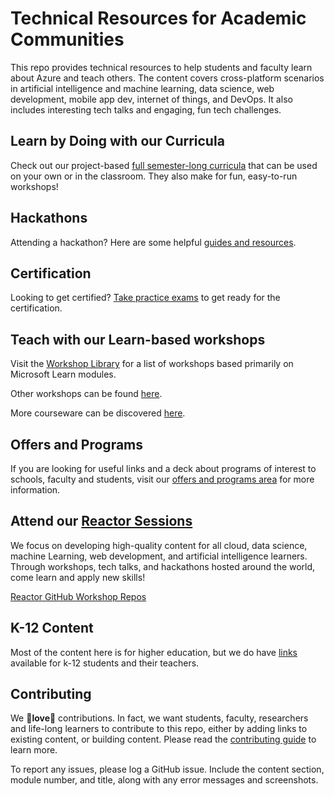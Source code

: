 # Technical Resources for Academic Communities

This repo provides technical resources to help students and faculty learn about Azure and teach others. The content covers cross-platform scenarios in artificial intelligence and machine learning, data science, web development, mobile app dev, internet of things, and DevOps. It also includes interesting tech talks and engaging, fun tech challenges.

## Learn by Doing with our Curricula

Check out our project-based [full semester-long curricula](./curricula.md) that can be used on your own or in the classroom. They also make for fun, easy-to-run workshops!

## Hackathons

Attending a hackathon? Here are some helpful [guides and resources](./hackathon-content.md).

## Certification

Looking to get certified? [Take practice exams](https://learn.microsoft.com/en-us/training/student-hub/certifications?WT.mc_id=academic-9938-cxa) to get ready for the certification.

## Teach with our Learn-based workshops

Visit the [Workshop Library](https://aka.ms/workshopomatic) for a list of workshops based primarily on Microsoft Learn modules.

Other workshops can be found [here](./workshops.md).

More courseware can be discovered [here](./courseware.md).

## Offers and Programs

If you are looking for useful links and a deck about programs of interest to schools, faculty and students, visit our [offers and programs area](./offers-programs/README.md) for more information.
                                                      
## Attend our [Reactor Sessions](https://developer.microsoft.com/reactor?WT.mc_id=academic-9938-cxa) 

We focus on developing high-quality content for all cloud, data science, machine Learning, web development, and artificial intelligence learners. Through workshops, tech talks, and hackathons hosted around the world, come learn and apply new skills!

[Reactor GitHub Workshop Repos](https://github.com/microsoft/reactors?WT.mc_id=academic-9938-cxa)

## K-12 Content

Most of the content here is for higher education, but we do have [links](./k-12-content.md) available for k-12 students and their teachers.


## Contributing

We 💖**love**💖 contributions. In fact, we want students, faculty, researchers and life-long learners to contribute to this repo, either by adding links to existing content, or building content. Please read the [contributing guide](./CONTRIBUTING.md) to learn more.

To report any issues, please log a GitHub issue. Include the content section, module number, and title, along with any error messages and screenshots.
